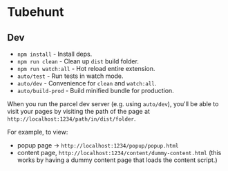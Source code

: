 # Tubehunt

## Dev
- `npm install` - Install deps.
- `npm run clean` - Clean up `dist` build folder.
- `npm run watch:all` - Hot reload entire extension.
- `auto/test` - Run tests in watch mode.
- `auto/dev` - Convenience for `clean` and `watch:all`.
- `auto/build-prod` - Build minified bundle for production.

When you run the parcel dev server (e.g. using `auto/dev`), you'll be able to visit your pages by visiting the path of the page at `http://localhost:1234/path/in/dist/folder`.

For example, to view:
- popup page -> `http://localhost:1234/popup/popup.html`
- content page, `http://localhost:1234/content/dummy-content.html` (this works by having a dummy content page that loads the content script.)
